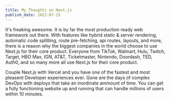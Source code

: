 ```yaml
---
title: My Thoughts on Next.js
publish_date: 2022-07-15
---
```


It's freaking awesome. It is by far the most production ready web framework out there. With features like hybrid static & server rendering, automatic code splitting, route pre-fetching, api routes, layouts, and more, there is a reason why the biggest companies in the world choose to use Next.js for their core product. Everyone from TikTok, Walmart, Hulu, Twitch, Target, HBO Max, IGN, AT&T, Ticketmaster, Nintendo, Doordash, TED, Auth0, and so many more all use Next.js for their core product.

Couple Next.js with Vercel and you have one of the fastest and most pleasent Developer experiences ever. Gone are the days of complex DevOps with deploys that take an inordinate ammount of time. You can get a fully functioning website up and running that can handle millions of users within 10 minutes. 
